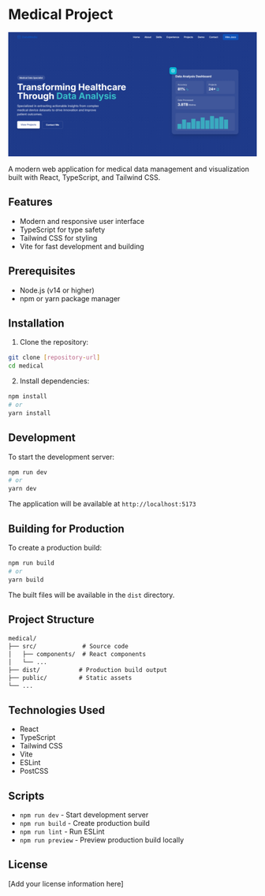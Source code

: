 # Medical Project
![Medical](thumb.png)

A modern web application for medical data management and visualization built with React, TypeScript, and Tailwind CSS.

## Features

- Modern and responsive user interface
- TypeScript for type safety
- Tailwind CSS for styling
- Vite for fast development and building

## Prerequisites

- Node.js (v14 or higher)
- npm or yarn package manager

## Installation

1. Clone the repository:
```bash
git clone [repository-url]
cd medical
```

2. Install dependencies:
```bash
npm install
# or
yarn install
```

## Development

To start the development server:

```bash
npm run dev
# or
yarn dev
```

The application will be available at `http://localhost:5173`

## Building for Production

To create a production build:

```bash
npm run build
# or
yarn build
```

The built files will be available in the `dist` directory.

## Project Structure

```
medical/
├── src/             # Source code
│   ├── components/  # React components
│   └── ...
├── dist/           # Production build output
├── public/         # Static assets
└── ...
```

## Technologies Used

- React
- TypeScript
- Tailwind CSS
- Vite
- ESLint
- PostCSS

## Scripts

- `npm run dev` - Start development server
- `npm run build` - Create production build
- `npm run lint` - Run ESLint
- `npm run preview` - Preview production build locally

## License

[Add your license information here] 